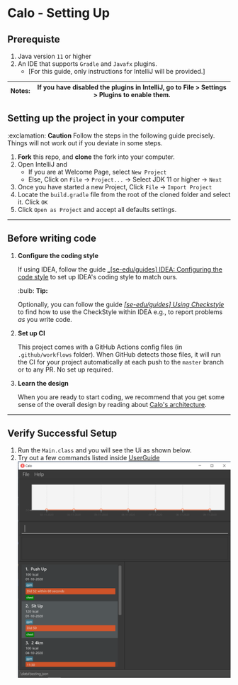 # Calo - Setting Up

## Prerequiste
1. Java version `11` or higher
2. An IDE that supports `Gradle` and `Javafx` plugins. 
    * [For this guide, only instructions for IntelliJ will be provided.]
 
| Notes:| If you have disabled the plugins in IntelliJ, go to File > Settings > Plugins to enable them.|
-------------|-------------------|

## Setting up the project in your computer

<div markdown="span" class="alert alert-warning"> :exclamation: <b>Caution</b>
Follow the steps in the following guide precisely. Things will not work out if you deviate in some steps.
</div>
  
  
1.  **Fork** this repo, and **clone** the fork into your computer.
1. Open IntelliJ and
    * If you are at Welcome Page, select `New Project`
    * Else, Click on `File` -> `Project...` -> Select JDK 11 or higher -> `Next`
1. Once you have started a new Project, Click `File` -> `Import Project`
1. Locate the `build.gradle` file from the root of the cloned folder and select it. Click `OK`
1. Click `Open as Project` and accept all defaults settings.

--------------------------------------------------------------------------------------------------------------------

## Before writing code

1. **Configure the coding style**

   If using IDEA, follow the guide [_[se-edu/guides] IDEA: Configuring the code style](https://se-education.org/guides/tutorials/checkstyle.html) to set up IDEA's coding style to match ours.

   <div markdown="span" class="alert alert-primary">:bulb: <b>Tip:</b>

   Optionally, you can follow the guide [_[se-edu/guides] Using Checkstyle_](https://se-education.org/guides/tutorials/checkstyle.html) to find how to use the CheckStyle within IDEA e.g., to report problems _as_ you write code.
   </div>

1. **Set up CI**

   This project comes with a GitHub Actions config files (in `.github/workflows` folder). When GitHub detects those files, it will run the CI for your project automatically at each push to the `master` branch or to any PR. No set up required.

1. **Learn the design**

   When you are ready to start coding, we recommend that you get some sense of the overall design by reading about [Calo's architecture](DeveloperGuide.md#architecture).

--------------------------------------------------------------------------------------------------------------------

## Verify Successful Setup

1. Run the `Main.class` and you will see the Ui as shown below.
1. Try out a few commands listed inside [UserGuide](UserGuide.md)
![Ui](images/Ui.png)
